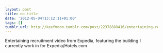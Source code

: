 ```yaml
---
layout: post
title: no title
date: '2012-05-04T13:12:11+01:00'
tags: []
tumblr_url: http://keefmoon.tumblr.com/post/22378888416/entertaining-recruitment-video-from-expedia
---
```

Entertaining recruitment video from Expedia, featuring the building I currently work in for Expedia/Hotels.com

